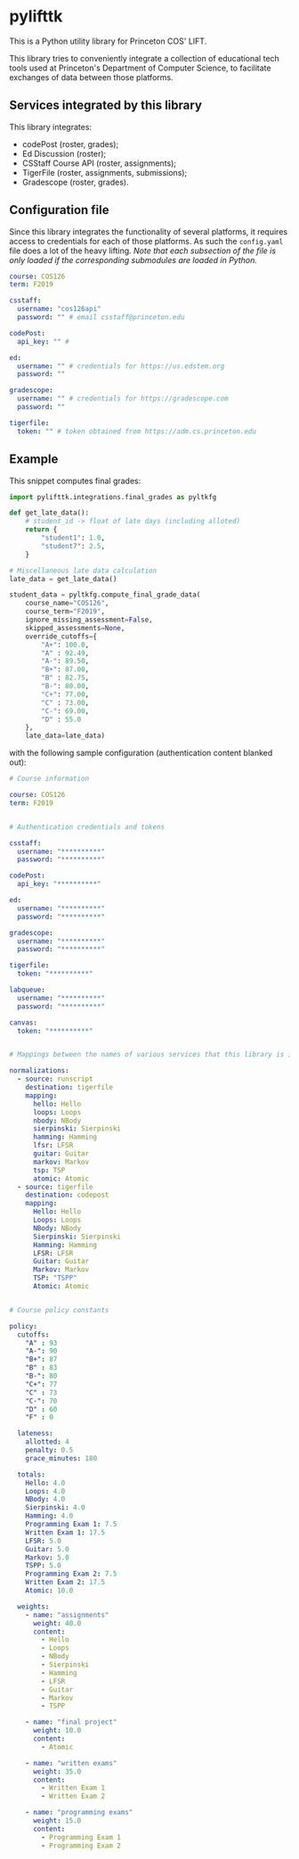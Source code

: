 # pylifttk

This is a Python utility library for Princeton COS' LIFT.

This library tries to conveniently integrate a collection of educational tech tools used at Princeton's Department of Computer Science, to facilitate exchanges of data between those platforms.


## Services integrated by this library

This library integrates:
- codePost (roster, grades);
- Ed Discussion (roster);
- CSStaff Course API (roster, assignments);
- TigerFile (roster, assignments, submissions);
- Gradescope (roster, grades).


## Configuration file

Since this library integrates the functionality of several platforms, it requires access to credentials for each of those platforms. As such the `config.yaml` file does a lot of the heavy lifting. *Note that each subsection of the file is only loaded if the corresponding submodules are loaded in Python.*

```yaml
course: COS126
term: F2019

csstaff:
  username: "cos126api"
  password: "" # email csstaff@princeton.edu

codePost:
  api_key: "" #

ed:
  username: "" # credentials for https://us.edstem.org
  password: ""

gradescope:
  username: "" # credentials for https://gradescope.com
  password: ""

tigerfile:
  token: "" # token obtained from https://adm.cs.princeton.edu
```

## Example

This snippet computes final grades:

```python
import pylifttk.integrations.final_grades as pyltkfg

def get_late_data():
    # student_id -> float of late days (including alloted)
    return {
        "student1": 1.0,
        "student7": 2.5,    
    }

# Miscellaneous late data calculation
late_data = get_late_data()

student_data = pyltkfg.compute_final_grade_data(
    course_name="COS126",
    course_term="F2019",
    ignore_missing_assessment=False,
    skipped_assessments=None,
    override_cutoffs={
        "A+": 100.0,
        "A" : 92.49,
        "A-": 89.50,
        "B+": 87.00,
        "B" : 82.75,
        "B-": 80.00,
        "C+": 77.00,
        "C" : 73.00,
        "C-": 69.00,
        "D" : 55.0
    },
    late_data=late_data)
```

with the following sample configuration (authentication content blanked out):

```yaml
# Course information

course: COS126
term: F2019


# Authentication credentials and tokens

csstaff:
  username: "**********"
  password: "**********"

codePost:
  api_key: "**********"

ed:
  username: "**********"
  password: "**********"

gradescope:
  username: "**********"
  password: "**********"

tigerfile:
  token: "**********"

labqueue:
  username: "**********"
  password: "**********"

canvas:
  token: "**********"


# Mappings between the names of various services that this library is integrating

normalizations:
  - source: runscript
    destination: tigerfile
    mapping:
      hello: Hello
      loops: Loops
      nbody: NBody
      sierpinski: Sierpinski
      hamming: Hamming
      lfsr: LFSR
      guitar: Guitar
      markov: Markov
      tsp: TSP
      atomic: Atomic
  - source: tigerfile
    destination: codepost
    mapping:
      Hello: Hello
      Loops: Loops
      NBody: NBody
      Sierpinski: Sierpinski
      Hamming: Hamming
      LFSR: LFSR
      Guitar: Guitar
      Markov: Markov
      TSP: "TSPP"
      Atomic: Atomic


# Course policy constants

policy:
  cutoffs:
    "A" : 93
    "A-": 90
    "B+": 87
    "B" : 83
    "B-": 80
    "C+": 77
    "C" : 73
    "C-": 70
    "D" : 60
    "F" : 0

  lateness:
    allotted: 4
    penalty: 0.5
    grace_minutes: 180

  totals:
    Hello: 4.0
    Loops: 4.0
    NBody: 4.0
    Sierpinski: 4.0
    Hamming: 4.0
    Programming Exam 1: 7.5
    Written Exam 1: 17.5
    LFSR: 5.0
    Guitar: 5.0
    Markov: 5.0
    TSPP: 5.0
    Programming Exam 2: 7.5
    Written Exam 2: 17.5
    Atomic: 10.0

  weights:
    - name: "assignments"
      weight: 40.0
      content:
        - Hello
        - Loops
        - NBody
        - Sierpinski
        - Hamming
        - LFSR
        - Guitar
        - Markov
        - TSPP

    - name: "final project"
      weight: 10.0
      content:
        - Atomic

    - name: "written exams"
      weight: 35.0
      content:
        - Written Exam 1
        - Written Exam 2

    - name: "programming exams"
      weight: 15.0
      content:
        - Programming Exam 1
        - Programming Exam 2
```